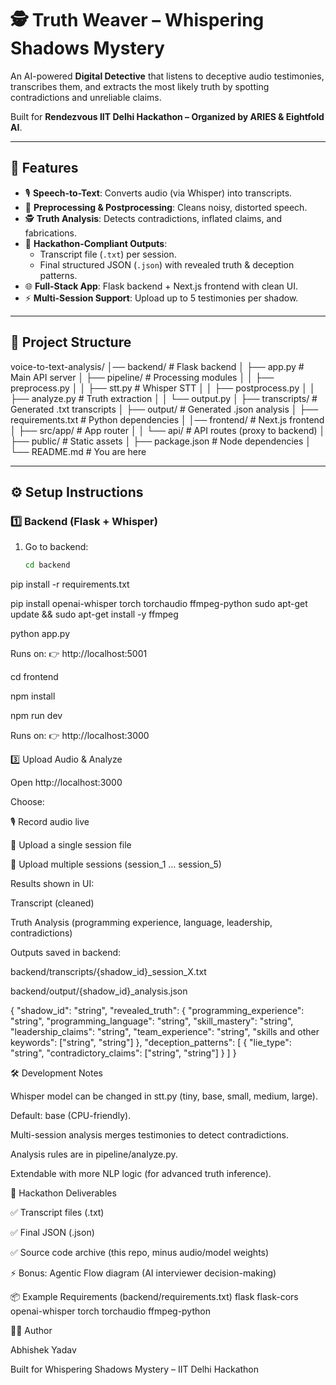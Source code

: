 # 🕵️ Truth Weaver – Whispering Shadows Mystery

An AI-powered **Digital Detective** that listens to deceptive audio testimonies, transcribes them, and extracts the most likely truth by spotting contradictions and unreliable claims.

Built for **Rendezvous IIT Delhi Hackathon – Organized by ARIES & Eightfold AI**.

---

## 🚀 Features
- 🎙️ **Speech-to-Text**: Converts audio (via Whisper) into transcripts.  
- 🧹 **Preprocessing & Postprocessing**: Cleans noisy, distorted speech.  
- 🕵️ **Truth Analysis**: Detects contradictions, inflated claims, and fabrications.  
- 📑 **Hackathon-Compliant Outputs**:
  - Transcript file (`.txt`) per session.  
  - Final structured JSON (`.json`) with revealed truth & deception patterns.  
- 🌐 **Full-Stack App**: Flask backend + Next.js frontend with clean UI.  
- ⚡ **Multi-Session Support**: Upload up to 5 testimonies per shadow.  

---

## 📂 Project Structure
voice-to-text-analysis/
│── backend/ # Flask backend
│ ├── app.py # Main API server
│ ├── pipeline/ # Processing modules
│ │ ├── preprocess.py
│ │ ├── stt.py # Whisper STT
│ │ ├── postprocess.py
│ │ ├── analyze.py # Truth extraction
│ │ └── output.py
│ ├── transcripts/ # Generated .txt transcripts
│ ├── output/ # Generated .json analysis
│ ├── requirements.txt # Python dependencies
│
│── frontend/ # Next.js frontend
│ ├── src/app/ # App router
│ │ └── api/ # API routes (proxy to backend)
│ ├── public/ # Static assets
│ ├── package.json # Node dependencies
│
└── README.md # You are here


---

## ⚙️ Setup Instructions

### 1️⃣ Backend (Flask + Whisper)

1. Go to backend:
   ```bash
   cd backend
pip install -r requirements.txt

pip install openai-whisper torch torchaudio ffmpeg-python
sudo apt-get update && sudo apt-get install -y ffmpeg

python app.py

Runs on:
👉 http://localhost:5001

cd frontend

npm install

npm run dev

Runs on:
👉 http://localhost:3000

3️⃣ Upload Audio & Analyze

Open http://localhost:3000

Choose:

🎙️ Record audio live

📂 Upload a single session file

📂 Upload multiple sessions (session_1 … session_5)

Results shown in UI:

Transcript (cleaned)

Truth Analysis (programming experience, language, leadership, contradictions)

Outputs saved in backend:

backend/transcripts/{shadow_id}_session_X.txt

backend/output/{shadow_id}_analysis.json


{
  "shadow_id": "string",
  "revealed_truth": {
    "programming_experience": "string",
    "programming_language": "string",
    "skill_mastery": "string",
    "leadership_claims": "string",
    "team_experience": "string",
    "skills and other keywords": ["string", "string"]
  },
  "deception_patterns": [
    {
      "lie_type": "string",
      "contradictory_claims": ["string", "string"]
    }
  ]
}


🛠 Development Notes

Whisper model can be changed in stt.py (tiny, base, small, medium, large).

Default: base (CPU-friendly).

Multi-session analysis merges testimonies to detect contradictions.

Analysis rules are in pipeline/analyze.py.

Extendable with more NLP logic (for advanced truth inference).


🎯 Hackathon Deliverables

✅ Transcript files (.txt)

✅ Final JSON (.json)

✅ Source code archive (this repo, minus audio/model weights)

⚡ Bonus: Agentic Flow diagram (AI interviewer decision-making)


📦 Example Requirements (backend/requirements.txt)
flask
flask-cors
openai-whisper
torch
torchaudio
ffmpeg-python


👨‍💻 Author

Abhishek Yadav

Built for Whispering Shadows Mystery – IIT Delhi Hackathon
